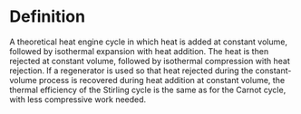 # Definition

A theoretical heat engine cycle in which heat is added at constant
volume, followed by isothermal expansion with heat addition. The heat is
then rejected at constant volume, followed by isothermal compression
with heat rejection. If a regenerator is used so that heat rejected
during the constant-volume process is recovered during heat addition at
constant volume, the thermal efficiency of the Stirling cycle is the
same as for the Carnot cycle, with less compressive work needed.
